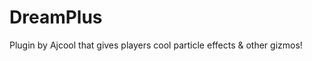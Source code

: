 DreamPlus
=========

Plugin by Ajcool that gives players cool particle effects &amp; other gizmos! 
